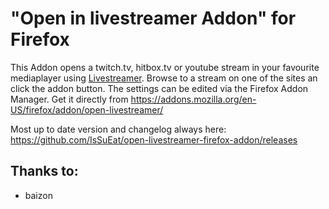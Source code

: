 "Open in livestreamer Addon" for Firefox
========================================

This Addon opens a twitch.tv, hitbox.tv or youtube stream in your favourite mediaplayer using [Livestreamer](http://livestreamer.tanuki.se). Browse to a stream on one of the sites an click the addon button. The settings can be edited via the Firefox Addon Manager. Get it directly from https://addons.mozilla.org/en-US/firefox/addon/open-livestreamer/

Most up to date version and changelog always here: https://github.com/IsSuEat/open-livestreamer-firefox-addon/releases

Thanks to:
-------
-  baizon

